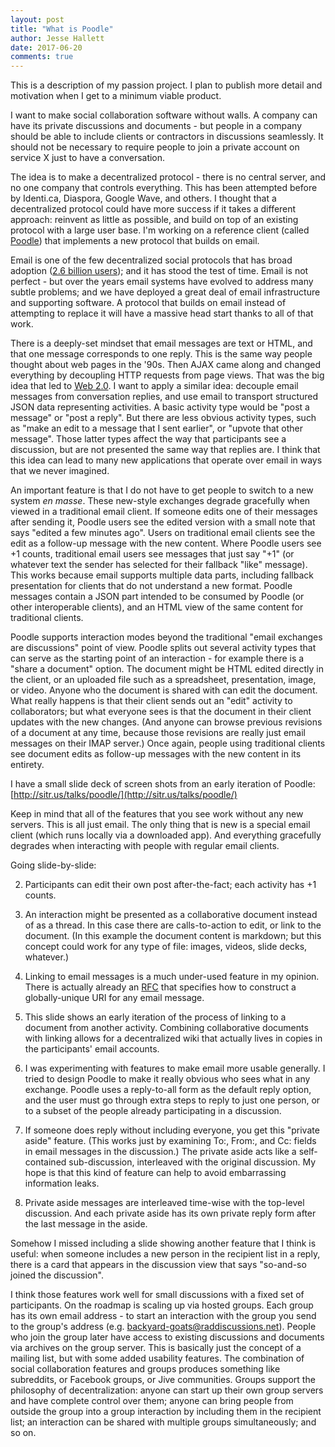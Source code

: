 ```yaml
---
layout: post
title: "What is Poodle"
author: Jesse Hallett
date: 2017-06-20
comments: true
---
```


This is a description of my passion project. I plan to publish more detail and motivation when I get to a minimum viable product.

I want to make social collaboration software without walls.
A company can have its private discussions and documents -
but people in a company should be able to include clients or contractors in discussions seamlessly.
It should not be necessary to require people to join a private account on
service X just to have a conversation.

The idea is to make a decentralized protocol -
there is no central server, and no one company that controls everything.
This has been attempted before by Identi.ca, Diaspora, Google Wave, and others.
I thought that a decentralized protocol could have more success if it takes a different approach: reinvent as little as possible, and build on top of an existing protocol with a large user base.
I'm working on a reference client (called [Poodle][]) that implements a new protocol that builds on email.

[Poodle]: https://github.com/PoodleApp/poodle-electron

Email is one of the few decentralized social protocols that has broad adoption
([2.6 billion users][email statistics]);
and it has stood the test of time.
Email is not perfect - but over the years email systems have evolved to address many subtle problems;
and we have deployed a great deal of email infrastructure and supporting software.
A protocol that builds on email instead of attempting to replace it will have a massive head start thanks to all of that work.

[email statistics]: http://www.radicati.com/wp/wp-content/uploads/2015/02/Email-Statistics-Report-2015-2019-Executive-Summary.pdf

<!-- more -->

There is a deeply-set mindset that email messages are text or HTML,
and that one message corresponds to one reply.
This is the same way people thought about web pages in the '90s.
Then AJAX came along and changed everything by decoupling HTTP requests from page views.
That was the big idea that led to [Web 2.0][].
I want to apply a similar idea:
decouple email messages from conversation replies,
and use email to transport structured JSON data representing activities.
A basic activity type would be "post a message" or "post a reply".
But there are less obvious activity types,
such as "make an edit to a message that I sent earlier",
or "upvote that other message".
Those latter types affect the way that participants see a discussion,
but are not presented the same way that replies are.
I think that this idea can lead to many new applications that operate over
email in ways that we never imagined.

[Web 2.0]: http://www.cbsnews.com/news/what-is-web-20/

An important feature is that I do not have to get people to switch to a new system _en masse_.
These new-style exchanges degrade gracefully when viewed in a traditional email client.
If someone edits one of their messages after sending it,
Poodle users see the edited version with a small note that says "edited a few minutes ago".
Users on traditional email clients see the edit as a follow-up message with the new content.
Where Poodle users see +1 counts,
traditional email users see messages that just say "+1"
(or whatever text the sender has selected for their fallback "like" message).
This works because email supports multiple data parts,
including fallback presentation for clients that do not understand a new format.
Poodle messages contain a JSON part intended to be consumed by Poodle
(or other interoperable clients),
and an HTML view of the same content for traditional clients.

Poodle supports interaction modes beyond the traditional "email exchanges are
discussions" point of view.
Poodle splits out several activity types that can serve as the starting point of an interaction -
for example there is a "share a document" option.
The document might be HTML edited directly in the client,
or an uploaded file such as a spreadsheet, presentation, image, or video.
Anyone who the document is shared with can edit the document.
What really happens is that their client sends out an "edit" activity to collaborators;
but what everyone sees is that the document in their client updates with the new changes.
(And anyone can browse previous revisions of a document at any time,
because those revisions are really just email messages on their IMAP server.)
Once again, people using traditional clients see document edits as follow-up messages
with the new content in its entirety.

I have a small slide deck of screen shots from an early iteration of Poodle:
[http://sitr.us/talks/poodle/](http://sitr.us/talks/poodle/)

Keep in mind that all of the features that you see work without any new servers.
This is all just email.
The only thing that is new is a special email client (which runs locally via a downloaded app).
And everything gracefully degrades when interacting with people with regular email clients.

Going slide-by-slide:

2. Participants can edit their own post after-the-fact; each activity has +1 counts.

3. An interaction might be presented as a collaborative document instead of as a thread. In this case there are calls-to-action to edit, or link to the document. (In this example the document content is markdown; but this concept could work for any type of file: images, videos, slide decks, whatever.)

4. Linking to email messages is a much under-used feature in my opinion. There is actually already an [RFC](https://tools.ietf.org/html/rfc2392) that specifies how to construct a globally-unique URI for any email message.

5. This slide shows an early iteration of the process of linking to a document from another activity. Combining collaborative documents with linking allows for a decentralized wiki that actually lives in copies in the participants' email accounts.

6. I was experimenting with features to make email more usable generally. I tried to design Poodle to make it really obvious who sees what in any exchange. Poodle uses a reply-to-all form as the default reply option, and the user must go through extra steps to reply to just one person, or to a subset of the people already participating in a discussion.

7. If someone does reply without including everyone, you get this "private aside" feature. (This works just by examining To:, From:, and Cc: fields in email messages in the discussion.) The private aside acts like a self-contained sub-discussion, interleaved with the original discussion. My hope is that this kind of feature can help to avoid embarrassing information leaks.

8. Private aside messages are interleaved time-wise with the top-level discussion. And each private aside has its own private reply form after the last message in the aside.

Somehow I missed including a slide showing another feature that I think is useful:
when someone includes a new person in the recipient list in a reply,
there is a card that appears in the discussion view that says "so-and-so joined the discussion".

I think those features work well for small discussions with a fixed set of participants.
On the roadmap is scaling up via hosted groups.
Each group has its own email address -
to start an interaction with the group you send to the group's address
(e.g. backyard-goats@raddiscussions.net).
People who join the group later have access to existing discussions and documents via archives on the group server.
This is basically just the concept of a mailing list,
but with some added usability features.
The combination of social collaboration features and groups produces something
like subreddits, or Facebook groups, or Jive communities.
Groups support the philosophy of decentralization:
anyone can start up their own group servers and have complete control over them;
anyone can bring people from outside the group into a group interaction by including them in the recipient list;
an interaction can be shared with multiple groups simultaneously;
and so on.
